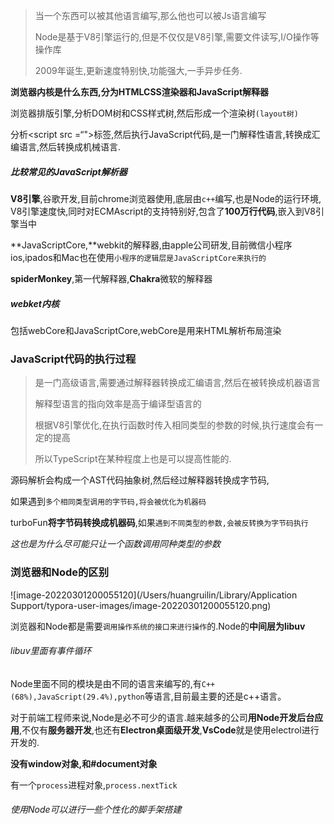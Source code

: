 > 当一个东西可以被其他语言编写,那么他也可以被Js语言编写
>
> Node是基于V8引擎运行的,但是不仅仅是V8引擎,需要文件读写,I/O操作等操作库
>
> 2009年诞生,更新速度特别快,功能强大,一手异步任务.

**浏览器内核是什么东西,分为HTMLCSS渲染器和JavaScript解释器**

浏览器排版引擎,分析DOM树和CSS样式树,然后形成一个渲染树`(layout树)`

分析<script src =“">标签,然后执行JavaScript代码,是一门解释性语言,转换成汇编语言,然后转换成机械语言.

##### 比较常见的JavaScript解析器

**V8引擎**,谷歌开发,目前chrome浏览器使用,底层由`c++`编写,也是Node的运行环境, V8引擎速度快,同时对ECMAscript的支持特别好,包含了**100万行代码**,嵌入到V8引擎当中

**JavaScriptCore,**webkit的解释器,由apple公司研发,目前微信小程序ios,ipados和Mac也在使用`小程序的逻辑层是JavaScriptCore来执行的`

**spiderMonkey**,第一代解释器,**Chakra**微软的解释器

##### webket内核

包括webCore和JavaScriptCore,webCore是用来HTML解析布局渲染

### JavaScript代码的执行过程

> 是一门高级语言,需要通过解释器转换成汇编语言,然后在被转换成机器语言
>
> 解释型语言的指向效率是高于编译型语言的
>
> 根据V8引擎优化,在执行函数时传入相同类型的参数的时候,执行速度会有一定的提高
>
> 所以TypeScript在某种程度上也是可以提高性能的.

源码解析会构成一个AST代码抽象树,然后经过解释器转换成字节码,

如果遇到`多个相同类型调用的字节码,将会被优化为机器码`

turboFun**将字节码转换成机器码**,如果`遇到不同类型的参数,会被反转换为字节码执行`

*这也是为什么尽可能只让一个函数调用同种类型的参数*

### 浏览器和Node的区别

![image-20220301200055120](/Users/huangruilin/Library/Application Support/typora-user-images/image-20220301200055120.png)

浏览器和Node都是需要`调用操作系统的接口来进行操作`的.Node的**中间层为libuv**

###### libuv里面有事件循环

Node里面不同的模块是由不同的语言来编写的,有`C++(68%),JavaScript(29.4%),python`等语言,目前最主要的还是c++语言。

对于前端工程师来说,Node是必不可少的语言.越来越多的公司**用Node开发后台应用**,不仅有**服务器开发**,也还有**Electron桌面级开发**,**VsCode**就是使用electrol进行开发的.

**没有window对象,和#document对象**

有一个`process`进程对象,`process.nextTick`

###### 使用Node可以进行一些个性化的脚手架搭建